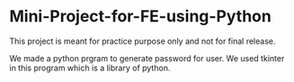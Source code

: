 # Mini-Project-for-FE-using-Python
This project is meant for practice purpose only and not for final release.

We made a python prgram to generate password for user. We used tkinter in this program which is a library of python.
